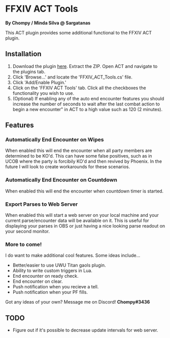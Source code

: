 FFXIV ACT Tools
===============
**By Chompy / Minda Silva @ Sargatanas**

This ACT plugin provides some additional functional to the FFXIV ACT plugin.

## Installation

1. Download the plugin [here](https://github.com/chompy/ffxiv_act_tools/releases/latest). Extract the ZIP. Open ACT and navigate to the plugins tab.
2. Click 'Browse...' and locate the 'FFXIV_ACT_Tools.cs' file.
3. Click 'Add/Enable Plugin.'
4. Click on the 'FFXIV ACT Tools' tab. Click all the checkboxes the functionality you wish to use.
5. (Optional) If enabling any of the auto end encounter features you should increase the number of seconds to wait after the last combat action to begin a new encounter" in ACT to a high value such as 120 (2 minutes).


## Features

### Automatically End Encounter on Wipes
When enabled this will end the encounter when all party members are determined to be KO'd. This can have some false positives, such as in UCOB where the party is forcibily KO'd and then revived by Phoenix. In the future I will look to create workarounds for these scenarios.

### Automatically End Encounter on Countdown
When enabled this will end the encounter when countdown timer is started.

### Export Parses to Web Server
When enabled this will start a web server on your local machine and your current parse/encounter data will be available on it. This is useful for displaying your parses in OBS or just having a nice looking parse readout on your second monitor.

### More to come!
I do want to make additional cool features. Some ideas include...
- Better/easier to use UWU Titan gaols plugin.
- Ability to write custom triggers in Lua.
- End encounter on ready check.
- End encounter on clear.
- Push notification when you recieve a tell.
- Push notification when your PF fills.

Got any ideas of your own? Message me on Discord! **Chompy#3436**

## TODO
- Figure out if it's possible to decrease update intervals for web server.